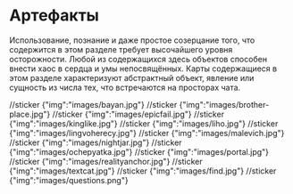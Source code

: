 # Артефакты

Использование, познание и даже простое созерцание того, что содержится в этом разделе требует высочайшего уровня осторожности. Любой из содержащихся здесь объектов способен внести хаос в сердца и умы непосвящённых. Карты содержащиеся в этом разделе характеризуют абстрактный объект, явление или сущность из числа тех, что встречаются на просторах чата.

//sticker {"img":"images/bayan.jpg"}
//sticker {"img":"images/brother-place.jpg"}
//sticker {"img":"images/epicfail.jpg"}
//sticker {"img":"images/kinglike.jpg"}
//sticker {"img":"images/liho.jpg"}
//sticker {"img":"images/lingvoherecy.jpg"}
//sticker {"img":"images/malevich.jpg"}
//sticker {"img":"images/nightjar.jpg"}
//sticker {"img":"images/ochepyatka.jpg"}
//sticker {"img":"images/portal.jpg"}
//sticker {"img":"images/realityanchor.jpg"}
//sticker {"img":"images/textcat.jpg"}
//sticker {"img":"images/find.jpg"}
//sticker {"img":"images/questions.png"}

